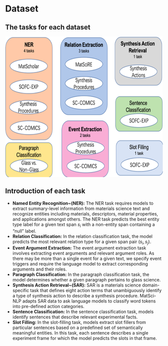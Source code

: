 # Dataset   

## The tasks for each dataset
<img src="https://github.com/BangLab-UdeM-Mila/NLP4MatSci-ACL23/blob/main/dataset/dataset.png" width="800" height="450" alt="图片加载失败时，显示这段字"/>  

## Introduction of each task
- **Named Entity Recognition~(NER):** The NER task requires models to extract summary-level information from materials science text and recognize entities including materials, descriptors, material properties, and applications amongst others. The NER task predicts the best entity type label for a given text span $s_i$ with a non-entity span containing a “null” label. 
- **Relation Classification:** In the relation classification task, the model predicts the most relevant relation type for a given span pair $(s_i, s_j)$. 
- **Event Argument Extraction:** The event argument extraction task involves extracting event arguments and relevant argument roles. As there may be more than a single event for a given text, we specify event triggers and require the language model to extract corresponding arguments and their roles. 
- **Paragraph Classification:** In the paragraph classification task, the model determines whether a given paragraph pertains to glass science.
- **Synthesis Action Retrieval~(SAR):** SAR is a materials science domain-specific task that defines eight action terms that unambiguously identify a type of synthesis action to describe a synthesis procedure. MatSci-NLP adapts SAR data to ask language models to classify word tokens into pre-defined action categories.
- **Sentence Classification:** In the sentence classification task, models identify sentences that describe relevant experimental facts.
- **Slot Filling:** In the slot-filling task, models extract slot fillers from particular sentences based on a predefined set of semantically meaningful entities. In this task, each sentence describes a single experiment frame for which the model predicts the slots in that frame.
